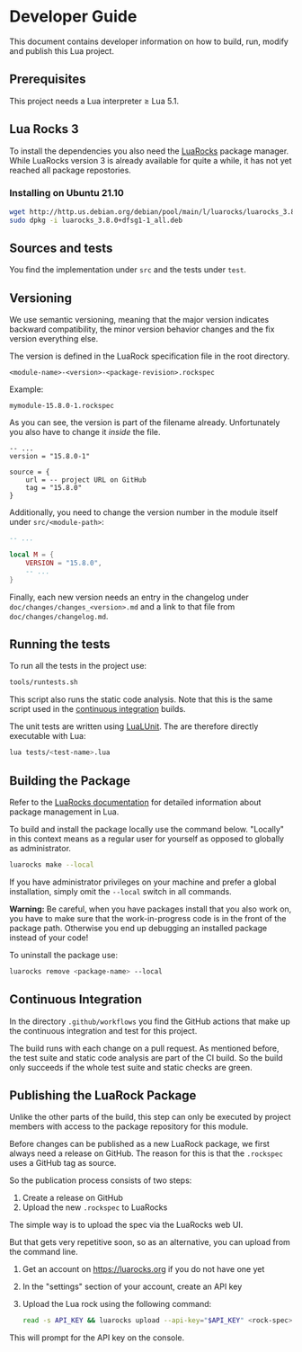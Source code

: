 # Developer Guide

This document contains developer information on how to build, run, modify and publish this Lua project.

## Prerequisites

This project needs a Lua interpreter &ge; Lua 5.1.

## Lua Rocks 3

To install the dependencies you also need the [LuaRocks](https://luarocks.org/) package manager. While LuaRocks version 3 is already available for quite a while, it has not yet reached all package repostories.

### Installing on Ubuntu 21.10

```bash
wget http://http.us.debian.org/debian/pool/main/l/luarocks/luarocks_3.8.0+dfsg1-1_all.deb
sudo dpkg -i luarocks_3.8.0+dfsg1-1_all.deb
```

## Sources and tests

You find the implementation under `src` and the tests under `test`.

## Versioning

We use semantic versioning, meaning that the major version indicates backward compatibility, the minor version behavior changes and the fix version everything else.

The version is defined in the LuaRock specification file in the root directory.

```
<module-name>-<version>-<package-revision>.rockspec
```

Example:

```
mymodule-15.8.0-1.rockspec
```

As you can see, the version is part of the filename already. Unfortunately you also have to change it _inside_ the file.

```
-- ...
version = "15.8.0-1"

source = {
    url = -- project URL on GitHub
    tag = "15.8.0"
}
```

Additionally, you need to change the version number in the module itself under `src/<module-path>`:

```lua
-- ...

local M = {
    VERSION = "15.8.0",
    -- ...
}
```

Finally, each new version needs an entry in the changelog under `doc/changes/changes_<version>.md` and a link to that file from `doc/changes/changelog.md`.

## Running the tests

To run all the tests in the project use:

```bash
tools/runtests.sh
```

This script also runs the static code analysis. Note that this is the same script used in the [continuous integration](#continuous-integration) builds.

The unit tests are written using [LuaLUnit](https://github.com/bluebird75/luaunit). The are therefore directly executable with Lua:

```bash
lua tests/<test-name>.lua
```

## Building the Package

Refer to the [LuaRocks documentation](https://github.com/luarocks/luarocks/wiki/Documentation) for detailed information about package management in Lua.

To build and install the package locally use the command below. "Locally" in this context means as a regular user for yourself as opposed to globally as administrator.

```bash
luarocks make --local
```

If you have administrator privileges on your machine and prefer a global installation, simply omit the `--local` switch in all commands.

**Warning:** Be careful, when you have packages install that you also work on, you have to make sure that the work-in-progress code is in the front of the package path. Otherwise you end up debugging an installed package instead of your code!

To uninstall the package use:

```bash
luarocks remove <package-name> --local
```

## Continuous Integration

In the directory `.github/workflows` you find the GitHub actions that make up the continuous integration and test for this project.

The build runs with each change on a pull request. As mentioned before, the test suite and static code analysis are part of the CI build. So the build only succeeds if the whole test suite and static checks are green.

## Publishing the LuaRock Package

Unlike the other parts of the build, this step can only be executed by project members with access to the package repository for this module.

Before changes can be published as a new LuaRock package, we first always need a release on GitHub. The reason for this is that the `.rockspec` uses a GitHub tag as source.

So the publication process consists of two steps:

1. Create a release on GitHub
1. Upload the new `.rockspec` to LuaRocks

The simple way is to upload the spec via the LuaRocks web UI. 

But that gets very repetitive soon, so as an alternative, you can upload from the command line.

1. Get an account on https://luarocks.org if you do not have one yet
1. In the "settings" section of your account, create an API key
1. Upload the Lua rock using the following command:

    ```bash
    read -s API_KEY && luarocks upload --api-key="$API_KEY" <rock-spec>
    ```

This will prompt for the API key on the console.